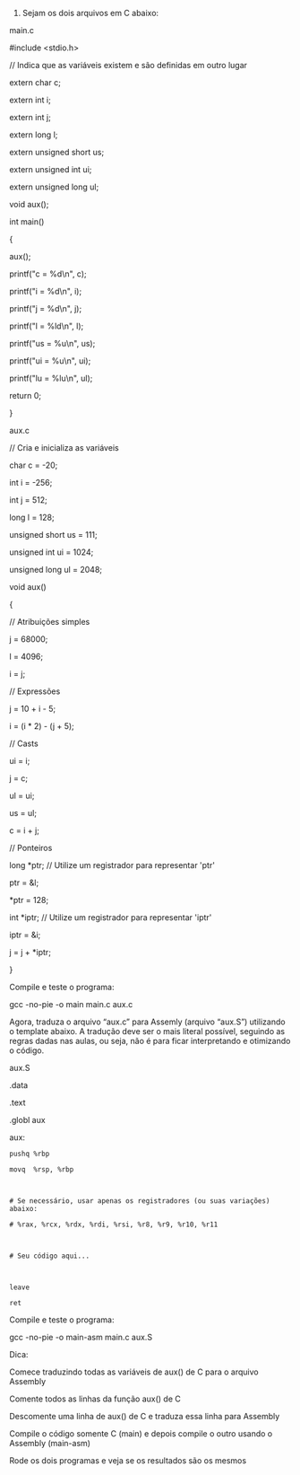 1. Sejam os dois arquivos em C abaixo:

main.c

#include <stdio.h>



// Indica que as variáveis existem e são definidas em outro lugar

extern char c;

extern int i;

extern int j;

extern long l;

extern unsigned short us;

extern unsigned int ui;

extern unsigned long ul;



void aux();



int main()

{

  aux();

  printf("c  = %d\n", c);

  printf("i  = %d\n", i);

  printf("j  = %d\n", j);

  printf("l  = %ld\n", l);

  printf("us = %u\n", us);

  printf("ui = %u\n", ui);

  printf("lu = %lu\n", ul);

  return 0;

}

aux.c

// Cria e inicializa as variáveis

char c = -20;

int i = -256;

int j = 512;

long l = 128;

unsigned short us = 111;

unsigned int ui = 1024;

unsigned long ul = 2048;



void aux()

{

  // Atribuições simples

  j = 68000;

  l = 4096;

  i = j;



  // Expressões

  j = 10 + i - 5;

  i = (i * 2) - (j + 5);



  // Casts

  ui = i;

  j = c;

  ul = ui;

  us = ul;

  c = i + j;



  // Ponteiros

  long *ptr;        // Utilize um registrador para representar 'ptr'

  ptr = &l;

  *ptr = 128;



  int *iptr;        // Utilize um registrador para representar 'iptr'

  iptr = &i;

  j = j + *iptr;

}

Compile e teste o programa:

gcc -no-pie -o main main.c aux.c

Agora, traduza o arquivo “aux.c” para Assemly (arquivo “aux.S”) utilizando o template abaixo. A tradução deve ser o mais literal possível, seguindo as regras dadas nas aulas, ou seja, não é para ficar interpretando e otimizando o código.

aux.S

.data





.text



.globl aux

aux:

    pushq %rbp

    movq  %rsp, %rbp



    # Se necessário, usar apenas os registradores (ou suas variações) abaixo:

    # %rax, %rcx, %rdx, %rdi, %rsi, %r8, %r9, %r10, %r11



    # Seu código aqui...



    leave

    ret

Compile e teste o programa:

gcc -no-pie -o main-asm main.c aux.S

Dica: 

Comece traduzindo todas as variáveis de aux() de C para o arquivo Assembly

Comente todos as linhas da função aux() de C

Descomente uma linha de aux() de C e traduza essa linha para Assembly

Compile o código somente C (main) e depois compile o outro usando o Assembly (main-asm)

Rode os dois programas e veja se os resultados são os mesmos
